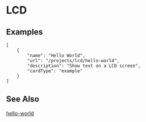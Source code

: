 # LCD

## Examples

```codecard
[
    {
        "name": "Hello World",
        "url": "/projects/lcd/hello-world",
        "description": "Show text on a LCD screen",
        "cardType": "example"
    }
]
```

## See Also

[hello-world](/projects/lcd/hello-world)